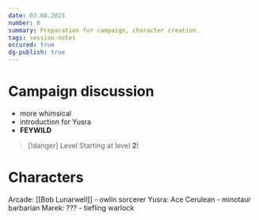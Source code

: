 ```yaml
---
date: 03.04.2025
number: 0
summary: Preparation for campaign, character creation.
tags: session-notes
occured: true
dg-publish: true
---
```

# Campaign discussion
- more whimsical
- introduction for Yusra
- **FEYWILD**

>[!danger] Level
>Starting at level **2**!
>

# Characters
Arcade: [[Bob Lunarwell]] - owlin sorcerer
Yusra: Ace Cerulean - minotaur barbarian
Marek: ??? - tiefling warlock
